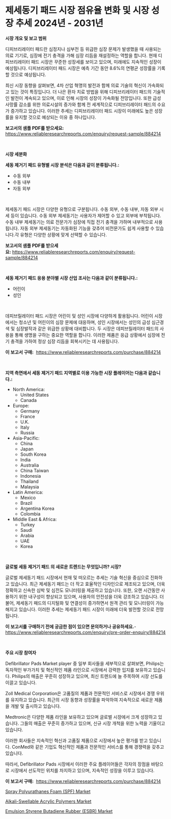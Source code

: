 <p><h1>제세동기 패드 시장 점유율 변화 및 시장 성장 추세 2024년 - 2031년</h1></p><p><strong>시장 개요 및 보고 범위</strong></p>
<p><p>디피브리레이터 패드란 심정지나 심부전 등 위급한 심장 문제가 발생했을 때 사용되는 의료 기기로, 심장에 전기 충격을 가해 심장 리듬을 재설정하는 역할을 합니다. 현재 디피브리레이터 패드 시장은 꾸준한 성장세를 보이고 있으며, 미래에도 지속적인 성장이 예상됩니다. 디피브리레이터 패드 시장은 예측 기간 동안 8.6%의 연평균 성장률을 기록할 것으로 예상됩니다. </p><p>최신 시장 동향을 살펴보면, 4차 산업 혁명의 발전과 함께 의료 기술의 혁신이 가속화되고 있는 것이 특징입니다. 더 나은 환자 치료 방법을 위해 디피브리레이터 패드의 기술적인 발전이 계속되고 있으며, 이로 인해 시장의 성장이 가속화될 전망입니다. 또한 급성 사망률 감소를 위한 의료시설의 증가와 함께 전 세계적으로 디피브리레이터 패드의 수요가 증가하고 있습니다. 이러한 추세는 디피브리레이터 패드 시장이 미래에도 높은 성장률을 유지할 것으로 예상되는 이유 중 하나입니다.</p></p>
<p><strong>보고서의 샘플 PDF를 받으세요:</strong> <a href="https://www.reliableresearchreports.com/enquiry/request-sample/884214">https://www.reliableresearchreports.com/enquiry/request-sample/884214</a></p>
<p>&nbsp;</p>
<p><strong>시장 세분화</strong></p>
<p><strong>세동 제거기 패드 유형별 시장 분석은 다음과 같이 분류됩니다.:</strong></p>
<p><ul><li>수동 외부</li><li>수동 내부</li><li>자동 외부</li></ul></p>
<p>&nbsp;</p>
<p><p>제세동기 패드 시장은 다양한 유형으로 구분됩니다. 수동 외부, 수동 내부, 자동 외부 시세 등이 있습니다. 수동 외부 제세동기는 사용자가 제어할 수 있고 외부에 부착됩니다. 수동 내부 제세동기는 의료 전문가가 심장에 직접 전기 충격을 가하며 내부적으로 사용됩니다. 자동 외부 제세동기는 자동화된 기능을 갖추어 비전문가도 쉽게 사용할 수 있습니다.각 유형은 다양한 상황에 맞게 선택할 수 있습니다.</p></p>
<p><strong>보고서의 샘플 PDF를 받으세요:</strong>&nbsp;<a href="https://www.reliableresearchreports.com/enquiry/request-sample/884214">https://www.reliableresearchreports.com/enquiry/request-sample/884214</a></p>
<p>&nbsp;</p>
<p><strong> 세동 제거기 패드 응용 분야별 시장 산업 조사는 다음과 같이 분류됩니다.:</strong></p>
<p><ul><li>어린이</li><li>성인</li></ul></p>
<p>&nbsp;</p>
<p><p>데피브릴레이터 패드 시장은 어린이 및 성인 시장에 다양하게 활용됩니다. 어린이 시장에서는 청소년 및 어린이의 심장 문제에 대응하며, 성인 시장에서는 성인의 급성 심근경색 및 심장발작과 같은 위급한 상황에 대비합니다. 두 시장은 데피브릴레이터 패드의 사용을 통해 생명을 구하는 중요한 역할을 합니다. 이러한 제품은 응급 상황에서 심장에 전기 충격을 가하여 정상 심장 리듬을 회복시키는 데 사용됩니다.</p></p>
<p><strong>이 보고서 구매:</strong>&nbsp; <a href="https://www.reliableresearchreports.com/purchase/884214">https://www.reliableresearchreports.com/purchase/884214</a></p>
<p>&nbsp;</p>
<p><strong>지역 측면에서 세동 제거기 패드 지역별로 이용 가능한 시장 플레이어는 다음과 같습니다.:</strong></p>
<p><ul>
    <li>
        North America:
        <ul>
            <li>United States</li>
            <li>Canada</li>
        </ul>
    </li>
    <li>
        Europe:
        <ul>
            <li>Germany</li>
            <li>France</li>
            <li>U.K.</li>
            <li>Italy</li>
            <li>Russia</li>
        </ul>
    </li>
    <li>
        Asia-Pacific:
        <ul>
            <li>China</li>
            <li>Japan</li>
            <li>South Korea</li>
            <li>India</li>
            <li>Australia</li>
            <li>China Taiwan</li>
            <li>Indonesia</li>
            <li>Thailand</li>
            <li>Malaysia</li>
        </ul>
    </li>
    <li>
        Latin America:
        <ul>
            <li>Mexico</li>
            <li>Brazil</li>
            <li>Argentina Korea</li>
            <li>Colombia</li>
        </ul>
    </li>
    <li>
        Middle East & Africa:
        <ul>
            <li>Turkey</li>
            <li>Saudi</li>
            <li>Arabia</li>
            <li>UAE</li>
            <li>Korea</li>
        </ul>
    </li>
    </ul></p>
<p>&nbsp;</p>
<p><strong>글로벌 세동 제거기 패드 의 새로운 트렌드는 무엇입니까? 시장?</strong></p>
<p><p>글로벌 제세동기 패드 시장에서 현재 및 떠오르는 추세는 기술 혁신을 중심으로 진화하고 있습니다. 최근 제세동기 패드는 더 작고 효율적인 디자인으로 제조되고 있으며, 더욱 정확하고 신속한 심박 및 심전도 모니터링을 제공하고 있습니다. 또한, 오랜 시간동안 사용하기 위한 내구성이 향상되고 있으며, 사용자의 안전성을 더욱 강조하고 있습니다. 더불어, 제세동기 패드의 디지털화 및 연결성이 증가하면서 원격 관리 및 모니터링이 가능해지고 있습니다. 이러한 추세는 제세동기 패드 시장이 미래에 더욱 발전할 것으로 전망됩니다.</p></p>
<p><strong>이 보고서를 구매하기 전에 궁금한 점이 있으면 문의하거나 공유하세요.</strong>- <a href="https://www.reliableresearchreports.com/enquiry/pre-order-enquiry/884214">https://www.reliableresearchreports.com/enquiry/pre-order-enquiry/884214</a></p>
<p>&nbsp;</p>
<p><strong>주요 시장 참여자</strong></p>
<p><p>Defibrillator Pads Market player 중 일부 회사들을 세부적으로 살펴보면, Philips는 독자적인 부가가치 및 혁신적인 제품 라인으로 시장에서 강력한 입지를 보유하고 있습니다. Philips의 매출은 꾸준히 성장하고 있으며, 최신 트렌드에 늘 주목하여 시장 선도를 이끌고 있습니다.</p><p>Zoll Medical Corporation은 고품질의 제품과 전문적인 서비스로 시장에서 경쟁 우위를 유지하고 있습니다. 최근의 시장 동향과 성장률을 파악하여 지속적으로 새로운 제품을 개발 및 출시하고 있습니다.</p><p>Medtronic은 다양한 제품 라인을 보유하고 있으며 글로벌 시장에서 크게 성장하고 있습니다. 그들의 매출은 꾸준히 증가하고 있으며, 신규 시장 개척을 위한 노력을 기울이고 있습니다.</p><p>이러한 회사들은 지속적인 혁신과 고품질 제품으로 시장에서 높은 평가를 받고 있습니다. ConMed와 같은 기업도 혁신적인 제품과 전문적인 서비스를 통해 경쟁력을 갖추고 있습니다.</p><p>따라서, Defibrillator Pads 시장에서 이러한 주요 플레이어들은 각자의 장점을 바탕으로 시장에서 선도적인 위치를 차지하고 있으며, 지속적인 성장을 이루고 있습니다.</p></p>
<p><strong>이 보고서 구매:</strong>&nbsp;&nbsp;<a href="https://www.reliableresearchreports.com/purchase/884214">https://www.reliableresearchreports.com/purchase/884214</a></p>
<p><p><a href="https://github.com/redneck06/Market-Research-Report-List-2/blob/main/spray-polyurathanes-foam-spf-market.md">Spray Polyurathanes Foam (SPF) Market</a></p><p><a href="https://github.com/peachesmcdowel1/Market-Research-Report-List-1/blob/main/alkali-swellable-acrylic-polymers-market.md">Alkali-Swellable Acrylic Polymers Market</a></p><p><a href="https://github.com/nicoletavirag/Market-Research-Report-List-2/blob/main/emulsion-styrene-butadiene-rubber-esbr-market.md">Emulsion Styrene Butadiene Rubber (ESBR) Market</a></p></p>
